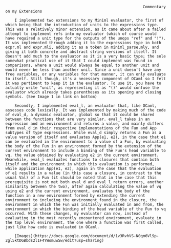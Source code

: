           														Commentary on my Extensions

        I implemented two extensions to my Miniml evaluator, the first of which being that the introduction of units to the expressions type. This was a relatively minor extension, as it came about after a failed attempt to implement refs into my evaluator (which of course would have required a unit type for the outputs of the unops "ref" and "!"). It was implemented through adding it to the expressions type in both expr.ml and expr.mli, adding it as a token in miniml_parse.mly, and giving it both concrete and abstract string versions of itself. It doesn't add much to the evaluator as it is a very basic type; the sole somewhat practical use of it that I could implement was found in comparisons, where a unit would always be equal to another unit and would never be less than another unit. Since a unit doesn't have any free variables, or any variables for that manner, it can only evaluate to itself. Still though, it's a necessary component of OCaml so I felt it was pertinent to keep it in the evaluator. To use it, you have to actually write "unit", as representing it as "()" would confuse the evaluator which already takes parentheses as its opening and closing symbols. (See Image 1 in link on bottom)
        
        Secondly, I implemented eval_l, an evaluator that, like OCaml, assesses code lexically. It was implemented by making much of the code of eval_d, a dynamic evaluator, global so that it could be shared between the functions that are very similar. eval_l takes in an expression and an environment and returns a value, and mainly differs from eval_d in their respective implementations of the Fun and App subtypes of type expressions. While eval_d simply returns a Fun as a value version of itself and evaluates App(e1, e2), in the case that e1 can be evaluated in the environment to a value of a Fun, by evaluating the body of the Fun in an environment formed by the extension of the current environment to include a binding of the Fun's head variable to vq, the value obtained by evaluating e2 in the current environment. Meanwhile, eval_l evaluates functions to closures that contain both itself and the environment in which this evaluation is performed, while application App(e1, e2), again in the case that the evaluation of e1 results in a value (in this case a closure, in contrast to the usual Val) of a Fun (it should be noted that in the case that this prerequisite is not met both eval_d and eval_l return errors, another similarity between the two), after again calculating the value of vq using e2 and the current environment, evaluates the body of the function in a new environment formed by extending the current environment to including the environment found in the closure, the environment in which the Fun was initially evaluated in and from, the environment in which the binding of the head variable of the Fun to vq occurred. With these changes, my evaluator can now, instead of evaluating in the most recently encountered environment, evaluate in the top level environment, the one where a function was first called, just like how code is evaluated in OCaml.  
    												
    	[Images](https://docs.google.com/document/d/1v3RvhVS-N0qm6Vl9p-2gl5ktDGBbds2l1F4YWomuwSw/edit?usp=sharing)
  													